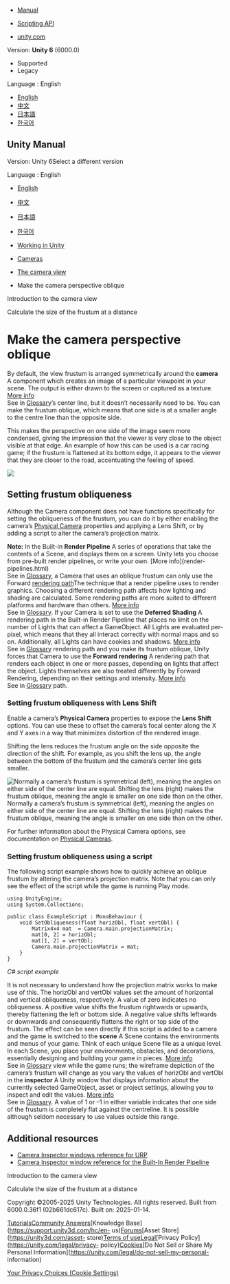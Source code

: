[](https://docs.unity3d.com)

  * [Manual](../Manual/index.html)
  * [Scripting API](../ScriptReference/index.html)

  * [unity.com](https://unity.com/)

Version: **Unity 6** (6000.0)

  * Supported
  * Legacy

Language : English

  * [English](/Manual/ObliqueFrustum.html)
  * [中文](/cn/current/Manual/ObliqueFrustum.html)
  * [日本語](/ja/current/Manual/ObliqueFrustum.html)
  * [한국어](/kr/current/Manual/ObliqueFrustum.html)

[](https://docs.unity3d.com)

## Unity Manual

Version: Unity 6Select a different version

Language : English

  * [English](/Manual/ObliqueFrustum.html)
  * [中文](/cn/current/Manual/ObliqueFrustum.html)
  * [日本語](/ja/current/Manual/ObliqueFrustum.html)
  * [한국어](/kr/current/Manual/ObliqueFrustum.html)

  * [Working in Unity](working-in-unity.html)
  * [Cameras](Cameras.html)
  * [The camera view](CameraView.html)
  * Make the camera perspective oblique

[](UnderstandingFrustum.html)

Introduction to the camera view

[](FrustumSizeAtDistance.html)

Calculate the size of the frustum at a distance

# Make the camera perspective oblique

By default, the view frustum is arranged symmetrically around the **camera** A
component which creates an image of a particular viewpoint in your scene. The
output is either drawn to the screen or captured as a texture. [More
info](CamerasOverview.html)  
See in [Glossary](Glossary.html#Camera)’s center line, but it doesn’t
necessarily need to be. You can make the frustum oblique, which means that one
side is at a smaller angle to the centre line than the opposite side.

This makes the perspective on one side of the image seem more condensed,
giving the impression that the viewer is very close to the object visible at
that edge. An example of how this can be used is a car racing game; if the
frustum is flattened at its bottom edge, it appears to the viewer that they
are closer to the road, accentuating the feeling of speed.

![](../uploads/Main/ObliqueFrustum.png)

## Setting frustum obliqueness

Although the Camera component does not have functions specifically for setting
the obliqueness of the frustum, you can do it by either enabling the camera’s
[Physical Camera](PhysicalCameras.html) properties and applying a Lens Shift,
or by adding a script to alter the camera’s projection matrix.

**Note:** In the Built-in **Render Pipeline** A series of operations that take
the contents of a Scene, and displays them on a screen. Unity lets you choose
from pre-built render pipelines, or write your own. [More info](render-
pipelines.html)  
See in [Glossary](Glossary.html#Renderpipeline), a Camera that uses an oblique
frustum can only use the Forward [rendering path](RenderingPaths.html)The
technique that a render pipeline uses to render graphics. Choosing a different
rendering path affects how lighting and shading are calculated. Some rendering
paths are more suited to different platforms and hardware than others. [More
info](RenderingPaths.html)  
See in [Glossary](Glossary.html#RenderingPath). If your Camera is set to use
the **Deferred Shading** A rendering path in the Built-in Render Pipeline that
places no limit on the number of Lights that can affect a GameObject. All
Lights are evaluated per-pixel, which means that they all interact correctly
with normal maps and so on. Additionally, all Lights can have cookies and
shadows. [More info](RenderTech-DeferredShading.html)  
See in [Glossary](Glossary.html#Deferredshading) rendering path and you make
its frustum oblique, Unity forces that Camera to use the **Forward rendering**
A rendering path that renders each object in one or more passes, depending on
lights that affect the object. Lights themselves are also treated differently
by Forward Rendering, depending on their settings and intensity. [More
info](RenderTech-ForwardRendering.html)  
See in [Glossary](Glossary.html#ForwardRendering) path.

### Setting frustum obliqueness with Lens Shift

Enable a camera’s **Physical Camera** properties to expose the **Lens Shift**
options. You can use these to offset the camera’s focal center along the X and
Y axes in a way that minimizes distortion of the rendered image.

Shifting the lens reduces the frustum angle on the side opposite the direction
of the shift. For example, as you shift the lens up, the angle between the
bottom of the frustum and the camera’s center line gets smaller.

![Normally a camera’s frustum is symmetrical \(left\), meaning the angles on
either side of the center line are equal. Shifting the lens \(right\) makes
the frustum oblique, meaning the angle is smaller on one side than on the
other. ](../uploads/Main/ObliqueFrustum_LensShift.png) Normally a camera’s
frustum is symmetrical (left), meaning the angles on either side of the center
line are equal. Shifting the lens (right) makes the frustum oblique, meaning
the angle is smaller on one side than on the other.

For further information about the Physical Camera options, see documentation
on [Physical Cameras](PhysicalCameras.html).

### Setting frustum obliqueness using a script

The following script example shows how to quickly achieve an oblique frustum
by altering the camera’s projection matrix. Note that you can only see the
effect of the script while the game is running Play mode.

    
    
    using UnityEngine;
    using System.Collections;
    
    public class ExampleScript : MonoBehaviour {
        void SetObliqueness(float horizObl, float vertObl) {
            Matrix4x4 mat  = Camera.main.projectionMatrix;
            mat[0, 2] = horizObl;
            mat[1, 2] = vertObl;
            Camera.main.projectionMatrix = mat;
        }
    }
    

_C# script example_

It is not necessary to understand how the projection matrix works to make use
of this. The horizObl and vertObl values set the amount of horizontal and
vertical obliqueness, respectively. A value of zero indicates no obliqueness.
A positive value shifts the frustum rightwards or upwards, thereby flattening
the left or bottom side. A negative value shifts leftwards or downwards and
consequently flattens the right or top side of the frustum. The effect can be
seen directly if this script is added to a camera and the game is switched to
the **scene** A Scene contains the environments and menus of your game. Think
of each unique Scene file as a unique level. In each Scene, you place your
environments, obstacles, and decorations, essentially designing and building
your game in pieces. [More info](CreatingScenes.html)  
See in [Glossary](Glossary.html#Scene) view while the game runs; the wireframe
depiction of the camera’s frustum will change as you vary the values of
horizObl and vertObl in the **inspector** A Unity window that displays
information about the currently selected GameObject, asset or project
settings, allowing you to inspect and edit the values. [More
info](UsingTheInspector.html)  
See in [Glossary](Glossary.html#Inspector). A value of 1 or –1 in either
variable indicates that one side of the frustum is completely flat against the
centreline. It is possible although seldom necessary to use values outside
this range.

## Additional resources

  * [Camera Inspector windows reference for URP](urp/camera-components-reference-landing.html)
  * [Camera Inspector window reference for the Built-In Render Pipeline](class-Camera.html)

[](UnderstandingFrustum.html)

Introduction to the camera view

[](FrustumSizeAtDistance.html)

Calculate the size of the frustum at a distance

Copyright ©2005-2025 Unity Technologies. All rights reserved. Built from
6000.0.36f1 (02b661dc617c). Built on: 2025-01-14.

[Tutorials](https://learn.unity.com/)[Community
Answers](https://answers.unity3d.com)[Knowledge
Base](https://support.unity3d.com/hc/en-
us)[Forums](https://forum.unity3d.com)[Asset Store](https://unity3d.com/asset-
store)[Terms of
use](https://docs.unity3d.com/Manual/TermsOfUse.html)[Legal](https://unity.com/legal)[Privacy
Policy](https://unity.com/legal/privacy-
policy)[Cookies](https://unity.com/legal/cookie-policy)[Do Not Sell or Share
My Personal Information](https://unity.com/legal/do-not-sell-my-personal-
information)

[Your Privacy Choices (Cookie Settings)](javascript:void\(0\);)

